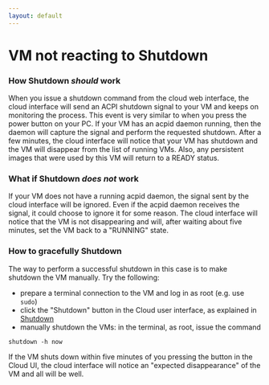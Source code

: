 ```yaml
---
layout: default
---
```


# VM not reacting to Shutdown

### How Shutdown _should_ work

When you issue a shutdown command from the cloud web interface, the cloud interface will send an ACPI shutdown signal to your VM and keeps on monitoring the process. This event is very similar to when you press the power button on your PC. If your VM has an acpid daemon running, then the daemon will capture the signal and perform the requested shutdown.
After a few minutes, the cloud interface will notice that your VM has shutdown and the VM will disappear from the list of running VMs.
Also, any persistent images that were used by this VM will return to a READY status.

### What if Shutdown _does not_ work

If your VM does not have a running acpid daemon, the signal sent by the cloud interface will be ignored.
Even if the acpid daemon receives the signal, it could choose to ignore it for some reason.
The cloud interface will notice that the VM is not disappearing and will, after waiting about five minutes, set the VM back to a "RUNNING" state.

### How to gracefully Shutdown

The way to perform a successful shutdown in this case is to make shutdown the VM manually.
Try the following:

* prepare a terminal connection to the VM and log in as root (e.g. use `sudo`)
* click the "Shutdown" button in the Cloud user interface, as explained in [Shutdown](https://github.com/sara-nl/clouddocs/blob/gh-pages/vm-states.markdown#shutdown)
* manually shutdown the VMs: in the terminal, as root, issue the command
```
shutdown -h now
```

If the VM shuts down within five minutes of you pressing the button in the Cloud UI, the cloud interface will notice an "expected disappearance" of the VM and all will be well.
